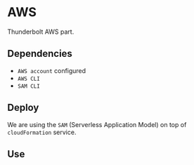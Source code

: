 # AWS

Thunderbolt AWS part.

## Dependencies

  - `AWS account` configured
  - `AWS CLI`
  - `SAM CLI`

## Deploy

We are using the `SAM` (Serverless Application Model) on top of `cloudFormation` service.

## Use